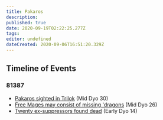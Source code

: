 ```yaml
---
title: Pakaros
description: 
published: true
date: 2020-09-19T02:22:25.277Z
tags: 
editor: undefined
dateCreated: 2020-09-06T16:51:20.329Z
---
```


Timeline of Events
------------------

### 81387

-   [Pakaros sighted in Trilok](https://shadowlack.com/threads/pakaros-sighted-in-trilok.7408/) (Mid Dyo 30)
-   [Free Mages may consist of missing 'dragons](https://shadowlack.com/threads/free-mages-may-consist-of-missing-dragons.7386/) (Mid Dyo 26)
-   [Twenty ex-suppressors found dead](https://shadowlack.com/threads/twenty-ex-suppressors-found-dead.7368/) (Early Dyo 14)
